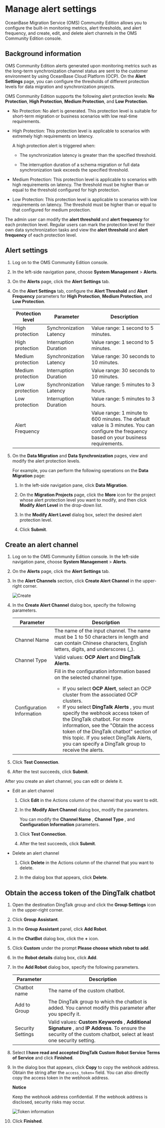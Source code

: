 # Manage alert settings

OceanBase Migration Service (OMS) Community Edition allows you to configure the built-in monitoring metrics, alert thresholds, and alert frequency, and create, edit, and delete alert channels in the OMS Community Edition console.

## Background information

OMS Community Edition alerts generated upon monitoring metrics such as the long-term synchronization channel status are sent to the customer environment by using OceanBase Cloud Platform (OCP). On the **Alert Settings** page, you can configure the thresholds of different protection levels for data migration and synchronization projects.

OMS Community Edition supports the following alert protection levels: **No Protection**, **High Protection**, **Medium Protection**, and **Low Protection**.

* No Protection: No alert is generated. This protection level is suitable for short-term migration or business scenarios with low real-time requirements.

* High Protection: This protection level is applicable to scenarios with extremely high requirements on latency.

  A high protection alert is triggered when:

  * The synchronization latency is greater than the specified threshold.
  
  * The interruption duration of a schema migration or full data synchronization task exceeds the specified threshold.

* Medium Protection: This protection level is applicable to scenarios with high requirements on latency. The threshold must be higher than or equal to the threshold configured for high protection.

* Low Protection: This protection level is applicable to scenarios with low requirements on latency. The threshold must be higher than or equal to that configured for medium protection.

The admin user can modify the **alert threshold** and **alert frequency** for each protection level. Regular users can mark the protection level for their own data synchronization tasks and view the **alert threshold** and **alert frequency** of each protection level.

## Alert settings

1. Log on to the OMS Community Edition console.

2. In the left-side navigation pane, choose **System Management** \> **Alerts**.

3. On the **Alerts** page, click the **Alert Settings** tab.

4. On the **Alert Settings** tab, configure the **Alert Threshold** and **Alert Frequency** parameters for **High Protection**, **Medium Protection**, and **Low Protection**.

   | Protection level  |        Parameter        |    Description        |
   |-------------------|-------------------------|------------------------|
   | High protection   | Synchronization Latency | Value range: 1 second to 5 minutes.                                                                                                        |
   | High protection   | Interruption Duration   | Value range: 1 second to 5 minutes.                                                                                                        |
   | Medium protection | Synchronization Latency | Value range: 30 seconds to 10 minutes.                                                                                                     |
   | Medium protection | Interruption Duration   | Value range: 30 seconds to 10 minutes.                                                                                                     |
   | Low protection    | Synchronization Latency | Value range: 5 minutes to 3 hours.                                                                                                         |
   | Low protection    | Interruption Duration   | Value range: 5 minutes to 3 hours.                                                                                                         |
   | Alert Frequency                            || Value range: 1 minute to 600 minutes. The default value is 3 minutes. You can configure the frequency based on your business requirements. |

5. On the **Data Migration** and **Data Synchronization** pages, view and modify the alert protection levels.

   For example, you can perform the following operations on the **Data Migration** page:

   1. In the left-side navigation pane, click **Data Migration**.

   2. On the **Migration Projects** page, click the **More** icon for the project whose alert protection level you want to modify, and then click **Modify Alert Level** in the drop-down list.

   3. In the **Modify Alert Level** dialog box, select the desired alert protection level.

   4. Click **Submit**.

## Create an alert channel

1. Log on to the OMS Community Edition console. In the left-side navigation pane, choose **System Management** \> **Alerts**.

2. On the **Alerts** page, click the **Alert Settings** tab.

3. In the **Alert Channels** section, click **Create Alert Channel** in the upper-right corner.

   ![Create](https://help-static-aliyun-doc.aliyuncs.com/assets/img/en-US/3674229461/p291330.png)

4. In the **Create Alert Channel** dialog box, specify the following parameters.

   |         Parameter         |                                                                                                                                                                                                                                                                                            Description                                                                                                                                                                                                                                                                                            |
   |---------------------------|---------------------------------------------------------------------------------------------------------------------------------------------------------------------------------------------------------------------------------------------------------------------------------------------------------------------------------------------------------------------------------------------------------------------------------------------------------------------------------------------------------------------------------------------------------------------------------------------------|
   | Channel Name              | The name of the input channel. The name must be 1 to 50 characters in length and can contain Chinese characters, English letters, digits, and underscores (_).                                                                                                                                                                                                                                                                                                                                                                                                                                    |
   | Channel Type              | Valid values: **OCP Alert** and **DingTalk Alerts**.                                                                                                                                                                                                                                                                                                                                                                                                                                                                                                                                             |
   | Configuration Information | Fill in the configuration information based on the selected channel type. <ul><li> If you select **OCP Alert**, select an OCP cluster from the associated OCP clusters.   <li> If you select **DingTalk Alerts** , you must specify the webhook access token of the DingTalk chatbot. For more information, see the "Obtain the access token of the DingTalk chatbot" section of this topic.  If you select DingTalk Alerts, you can specify a DingTalk group to receive the alerts.    |

5. Click **Test Connection**.

6. After the test succeeds, click **Submit**.

After you create an alert channel, you can edit or delete it.

* Edit an alert channel

  1. Click **Edit** in the Actions column of the channel that you want to edit.

  2. In the **Modify Alert Channel** dialog box, modify the parameters.

     You can modify the **Channel Name** , **Channel Type** , and **Configuration Information** parameters.

  3. Click **Test Connection**.

  4. After the test succeeds, click **Submit**.

* Delete an alert channel

  1. Click **Delete** in the Actions column of the channel that you want to delete.

  2. In the dialog box that appears, click **Delete**.

## Obtain the access token of the DingTalk chatbot

1. Open the destination DingTalk group and click the **Group Settings** icon in the upper-right corner.

2. Click **Group Assistant**.

3. In the **Group Assistant** panel, click **Add Robot**.

4. In the **ChatBot** dialog box, click the **+** icon.

5. Click **Custom** under the prompt **Please choose which robot to add**.

6. In the **Robot details** dialog box, click **Add**.

7. In the **Add Robot** dialog box, specify the following parameters.

   |     Parameter     |                                                                                                                                                                         Description                                                                                                                                                                          |
   |-------------------|--------------------------------------------------------------------------------------------------------------------------------------------------------------------------------------------------------------------------------------------------------------------------------------------------------------------------------------------------------------|
   | Chatbot name      | The name of the custom chatbot.                                                                                                                                                                                                                                                                                                                              |
   | Add to Group      | The DingTalk group to which the chatbot is added. You cannot modify this parameter after you specify it.                                                                                                                                                                                                                                                     |
   | Security Settings | Valid values: **Custom Keywords** , **Additional Signature** , and **IP Address**. To ensure the security of the custom chatbot, select at least one security setting.  |

8. Select **I have read and accepted DingTalk Custom Robot Service Terms of Service** and click **Finished**.

9. In the dialog box that appears, click **Copy** to copy the webhook address. Obtain the string after the `access_token=` field. You can also directly copy the access token in the webhook address.

   **Notice**

   Keep the webhook address confidential. If the webhook address is disclosed, security risks may occur.

   ![Token information](https://help-static-aliyun-doc.aliyuncs.com/assets/img/en-US/3674229461/p392777.png)

10. Click **Finished**.
